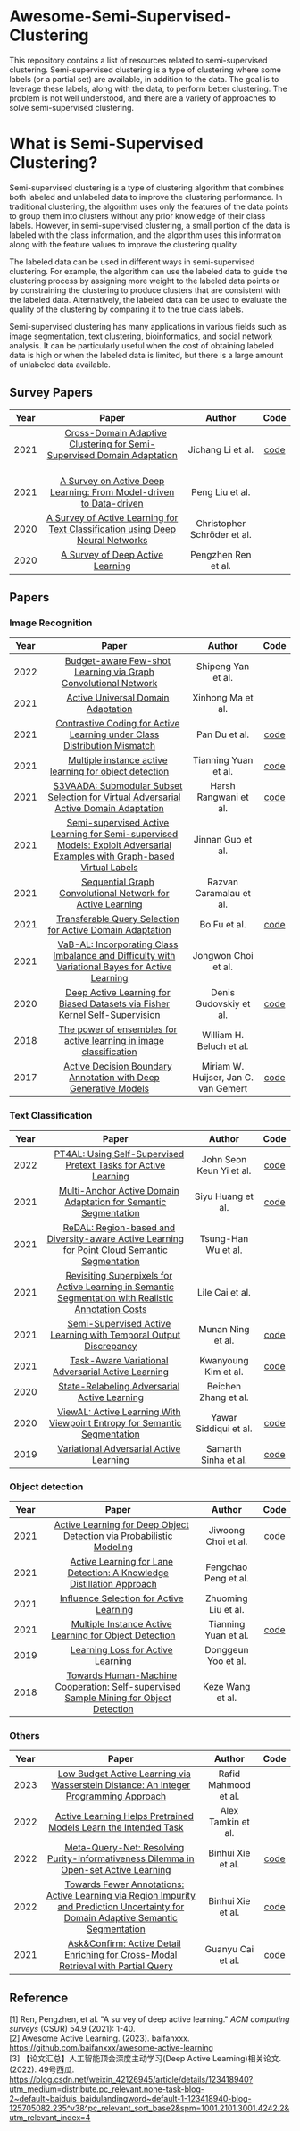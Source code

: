 # Awesome-Semi-Supervised-Clustering


This repository contains a list of resources related to semi-supervised clustering. Semi-supervised clustering is a type of clustering where some labels (or a partial set) are available, in addition to the data. The goal is to leverage these labels, along with the data, to perform better clustering. The problem is not well understood, and there are a variety of approaches to solve semi-supervised clustering.

# What is Semi-Supervised Clustering?
Semi-supervised clustering is a type of clustering algorithm that combines both labeled and unlabeled data to improve the clustering performance. In traditional clustering, the algorithm uses only the features of the data points to group them into clusters without any prior knowledge of their class labels. However, in semi-supervised clustering, a small portion of the data is labeled with the class information, and the algorithm uses this information along with the feature values to improve the clustering quality.

The labeled data can be used in different ways in semi-supervised clustering. For example, the algorithm can use the labeled data to guide the clustering process by assigning more weight to the labeled data points or by constraining the clustering to produce clusters that are consistent with the labeled data. Alternatively, the labeled data can be used to evaluate the quality of the clustering by comparing it to the true class labels.

Semi-supervised clustering has many applications in various fields such as image segmentation, text clustering, bioinformatics, and social network analysis. It can be particularly useful when the cost of obtaining labeled data is high or when the labeled data is limited, but there is a large amount of unlabeled data available.


## Survey Papers

|Year|Paper|Author|Code|
|:-----:|:------------------------:|:-----:|:---:|
|2021|&nbsp;&nbsp;&nbsp;[Cross-Domain Adaptive Clustering for Semi-Supervised Domain Adaptation](https://openaccess.thecvf.com/content/CVPR2021/html/Li_Cross-Domain_Adaptive_Clustering_for_Semi-Supervised_Domain_Adaptation_CVPR_2021_paper.html) &nbsp;&nbsp;&nbsp;|Jichang Li et al.|[code](https://github.com/lijichang/CVPR2021-SSDA)|
|2021|[A Survey on Active Deep Learning: From Model-driven to Data-driven](https://arxiv.org/abs/2101.09933)|Peng Liu et al.||
|2020|[A Survey of Active Learning for Text Classification using Deep Neural Networks](https://arxiv.org/abs/2008.07267)|Christopher Schröder et al.||
|2020|[A Survey of Deep Active Learning](https://arxiv.org/abs/2009.00236)|Pengzhen Ren et al.||

## Papers

### Image Recognition

|Year|Paper|Author|Code|
|:-----:|:------------------------:|:-----:|:---:|
|2022|&nbsp;&nbsp;&nbsp;[Budget-aware Few-shot Learning via Graph Convolutional Network](https://arxiv.org/abs/2201.02304) &nbsp;&nbsp;&nbsp;|Shipeng Yan et al.||
|2021|&nbsp;&nbsp;&nbsp;[Active Universal Domain Adaptation](https://openaccess.thecvf.com/content/ICCV2021/papers/Ma_Active_Universal_Domain_Adaptation_ICCV_2021_paper.pdf) &nbsp;&nbsp;&nbsp;|Xinhong Ma et al.||
|2021|&nbsp;&nbsp;&nbsp;[Contrastive Coding for Active Learning under Class Distribution Mismatch](https://openaccess.thecvf.com/content/ICCV2021/papers/Du_Contrastive_Coding_for_Active_Learning_Under_Class_Distribution_Mismatch_ICCV_2021_paper.pdf) &nbsp;&nbsp;&nbsp;|Pan Du et al.|[code](https://github.com/RUC-DWBI-ML/CCAL)|
|2021|&nbsp;&nbsp;&nbsp;[Multiple instance active learning for object detection](https://arxiv.org/abs/2104.02324) &nbsp;&nbsp;&nbsp;|Tianning Yuan et al.|[code](https://github.com/yuantn/MI-AOD)|
|2021|&nbsp;&nbsp;&nbsp;[S3VAADA: Submodular Subset Selection for Virtual Adversarial Active Domain Adaptation](https://openaccess.thecvf.com/content/ICCV2021/papers/Rangwani_S3VAADA_Submodular_Subset_Selection_for_Virtual_Adversarial_Active_Domain_Adaptation_ICCV_2021_paper.pdf) &nbsp;&nbsp;&nbsp;|Harsh Rangwani et al.|[code](https://github.com/val-iisc/s3vaada)|
|2021|&nbsp;&nbsp;&nbsp;[Semi-supervised Active Learning for Semi-supervised Models: Exploit Adversarial Examples with Graph-based Virtual Labels](https://openaccess.thecvf.com/content/ICCV2021/papers/Guo_Semi-Supervised_Active_Learning_for_Semi-Supervised_Models_Exploit_Adversarial_Examples_With_ICCV_2021_paper.pdf) &nbsp;&nbsp;&nbsp;|Jinnan Guo et al.||
|2021|&nbsp;&nbsp;&nbsp;[Sequential Graph Convolutional Network for Active Learning](https://arxiv.org/abs/2006.10219) &nbsp;&nbsp;&nbsp;|Razvan Caramalau et al.||
|2021|&nbsp;&nbsp;&nbsp;[Transferable Query Selection for Active Domain Adaptation](https://openaccess.thecvf.com/content/CVPR2021/papers/Fu_Transferable_Query_Selection_for_Active_Domain_Adaptation_CVPR_2021_paper.pdf) &nbsp;&nbsp;&nbsp;|Bo Fu et al.|[code](https://github.com/thuml/Transferable-Query-Selection)|
|2021|&nbsp;&nbsp;&nbsp;[VaB-AL: Incorporating Class Imbalance and Difficulty with Variational Bayes for Active Learning](https://openaccess.thecvf.com/content/CVPR2021/papers/Choi_VaB-AL_Incorporating_Class_Imbalance_and_Difficulty_With_Variational_Bayes_for_CVPR_2021_paper.pdf) &nbsp;&nbsp;&nbsp;|Jongwon Choi et al.||
|2020|&nbsp;&nbsp;&nbsp;[Deep Active Learning for Biased Datasets via Fisher Kernel Self-Supervision](https://arxiv.org/abs/2003.00393) &nbsp;&nbsp;&nbsp;|Denis Gudovskiy et al.|[code](https://github.com/gudovskiy/al-fk-self-supervision)|
|2018|&nbsp;&nbsp;&nbsp;[The power of ensembles for active learning in image classification](https://openaccess.thecvf.com/content_cvpr_2018/papers/Beluch_The_Power_of_CVPR_2018_paper.pdf) &nbsp;&nbsp;&nbsp;|William H. Beluch et al.||
|2017|&nbsp;&nbsp;&nbsp;[Active Decision Boundary Annotation with Deep Generative Models](https://arxiv.org/abs/1703.06971) &nbsp;&nbsp;&nbsp;|Miriam W. Huijser, Jan C. van Gemert|[code](https://github.com/MiriamHu/ActiveBoundary)|

### Text Classification

|Year|Paper|Author|Code|
|:-----:|:------------------------:|:-----:|:---:|
|2022|&nbsp;&nbsp;&nbsp;[PT4AL: Using Self-Supervised Pretext Tasks for Active Learning](https://arxiv.org/abs/2201.07459) &nbsp;&nbsp;&nbsp;|John Seon Keun Yi et al.|[code](https://github.com/johnsk95/pt4al)|
|2021|&nbsp;&nbsp;&nbsp;[Multi-Anchor Active Domain Adaptation for Semantic Segmentation](https://openaccess.thecvf.com/content/ICCV2021/papers/Ning_Multi-Anchor_Active_Domain_Adaptation_for_Semantic_Segmentation_ICCV_2021_paper.pdf) &nbsp;&nbsp;&nbsp;|Siyu Huang et al.|[code](https://github.com/munanning/MADA)|
|2021|&nbsp;&nbsp;&nbsp;[ReDAL: Region-based and Diversity-aware Active Learning for Point Cloud Semantic Segmentation](https://openaccess.thecvf.com/content/ICCV2021/papers/Wu_ReDAL_Region-Based_and_Diversity-Aware_Active_Learning_for_Point_Cloud_Semantic_ICCV_2021_paper.pdf) &nbsp;&nbsp;&nbsp;|Tsung-Han Wu et al.||
|2021|&nbsp;&nbsp;&nbsp;[Revisiting Superpixels for Active Learning in Semantic Segmentation with Realistic Annotation Costs](https://openaccess.thecvf.com/content/CVPR2021/papers/Cai_Revisiting_Superpixels_for_Active_Learning_in_Semantic_Segmentation_With_Realistic_CVPR_2021_paper.pdf) &nbsp;&nbsp;&nbsp;|Lile Cai et al.||
|2021|&nbsp;&nbsp;&nbsp;[Semi-Supervised Active Learning with Temporal Output Discrepancy](https://openaccess.thecvf.com/content/ICCV2021/papers/Huang_Semi-Supervised_Active_Learning_With_Temporal_Output_Discrepancy_ICCV_2021_paper.pdf) &nbsp;&nbsp;&nbsp;|Munan Ning et al.|[code](https://github.com/siyuhuang/TOD)|
|2021|&nbsp;&nbsp;&nbsp;[Task-Aware Variational Adversarial Active Learning](https://arxiv.org/abs/2002.04709) &nbsp;&nbsp;&nbsp;|Kwanyoung Kim et al.|[code](https://github.com/cubeyoung/TA-VAAL)|
|2020|&nbsp;&nbsp;&nbsp;[State-Relabeling Adversarial Active Learning](https://openaccess.thecvf.com/content_CVPR_2020/papers/Zhang_State-Relabeling_Adversarial_Active_Learning_CVPR_2020_paper.pdf) &nbsp;&nbsp;&nbsp;|Beichen Zhang et al.||
|2020|&nbsp;&nbsp;&nbsp;[ViewAL: Active Learning With Viewpoint Entropy for Semantic Segmentation](https://openaccess.thecvf.com/content_CVPR_2020/papers/Siddiqui_ViewAL_Active_Learning_With_Viewpoint_Entropy_for_Semantic_Segmentation_CVPR_2020_paper.pdf) &nbsp;&nbsp;&nbsp;|Yawar Siddiqui et al.|[code](https://github.com/nihalsid/ViewAL)|
|2019|&nbsp;&nbsp;&nbsp;[Variational Adversarial Active Learning](https://arxiv.org/abs/1904.00370) &nbsp;&nbsp;&nbsp;|Samarth Sinha et al.|[code](https://github.com/sinhasam/vaal)|

### Object detection

|Year|Paper|Author|Code|
|:-----:|:------------------------:|:-----:|:---:|
|2021|&nbsp;&nbsp;&nbsp;[Active Learning for Deep Object Detection via Probabilistic Modeling](https://openaccess.thecvf.com/content/ICCV2021/papers/Choi_Active_Learning_for_Deep_Object_Detection_via_Probabilistic_Modeling_ICCV_2021_paper.pdf) &nbsp;&nbsp;&nbsp;|Jiwoong Choi et al.|[code](https://github.com/NVlabs/AL-MDN)|
|2021|&nbsp;&nbsp;&nbsp;[Active Learning for Lane Detection: A Knowledge Distillation Approach](https://openaccess.thecvf.com/content/ICCV2021/papers/Peng_Active_Learning_for_Lane_Detection_A_Knowledge_Distillation_Approach_ICCV_2021_paper.pdf) &nbsp;&nbsp;&nbsp;|Fengchao Peng et al.||
|2021|&nbsp;&nbsp;&nbsp;[Influence Selection for Active Learning](https://openaccess.thecvf.com/content/ICCV2021/papers/Liu_Influence_Selection_for_Active_Learning_ICCV_2021_paper.pdf)&nbsp;&nbsp;&nbsp;|Zhuoming Liu et al.||
|2021|&nbsp;&nbsp;&nbsp;[Multiple Instance Active Learning for Object Detection](https://arxiv.org/abs/2104.02324) &nbsp;&nbsp;&nbsp;|Tianning Yuan et al.|[code](https://github.com/yuantn/MI-AOD)|
|2019|&nbsp;&nbsp;&nbsp;[Learning Loss for Active Learning](https://openaccess.thecvf.com/content_CVPR_2019/papers/Yoo_Learning_Loss_for_Active_Learning_CVPR_2019_paper.pdf) &nbsp;&nbsp;&nbsp;|Donggeun Yoo et al.||
|2018|&nbsp;&nbsp;&nbsp;[Towards Human-Machine Cooperation: Self-supervised Sample Mining for Object Detection](https://arxiv.org/abs/1803.09867) &nbsp;&nbsp;&nbsp;|Keze Wang et al.||

### Others

|Year|Paper|Author|Code|
|:-----:|:------------------------:|:-----:|:---:|
|2023|&nbsp;&nbsp;&nbsp;[Low Budget Active Learning via Wasserstein Distance: An Integer Programming Approach](https://arxiv.org/abs/2106.02968) &nbsp;&nbsp;&nbsp;|Rafid Mahmood et al.||
|2022|&nbsp;&nbsp;&nbsp;[Active Learning Helps Pretrained Models Learn the Intended Task](https://arxiv.org/abs/2204.08491) &nbsp;&nbsp;&nbsp;|Alex Tamkin et al.||
|2022|&nbsp;&nbsp;&nbsp;[Meta-Query-Net: Resolving Purity-Informativeness Dilemma in Open-set Active Learning](https://arxiv.org/abs/2210.07805) &nbsp;&nbsp;&nbsp;|Binhui Xie et al.|[code](https://github.com/kaist-dmlab/mqnet)|
|2022|&nbsp;&nbsp;&nbsp;[Towards Fewer Annotations: Active Learning via Region Impurity and Prediction Uncertainty for Domain Adaptive Semantic Segmentation](https://arxiv.org/abs/2111.12940) &nbsp;&nbsp;&nbsp;|Binhui Xie et al.|[code](https://github.com/bit-da/ripu)|
|2021|&nbsp;&nbsp;&nbsp;[Ask&Confirm: Active Detail Enriching for Cross-Modal Retrieval with Partial Query](https://openaccess.thecvf.com/content/ICCV2021/papers/Cai_AskConfirm_Active_Detail_Enriching_for_Cross-Modal_Retrieval_With_Partial_Query_ICCV_2021_paper.pdf) &nbsp;&nbsp;&nbsp;|Guanyu Cai et al.|[code](https://github.com/CuthbertCai/Ask-Confirm)|

## Reference

[1] Ren, Pengzhen, et al. "A survey of deep active learning." _ACM computing surveys_ (CSUR) 54.9 (2021): 1-40.  
[2] Awesome Active Learning. (2023). baifanxxx. https://github.com/baifanxxx/awesome-active-learning  
[3] 【论文汇总】人工智能顶会深度主动学习(Deep Active Learning)相关论文. (2022). 49号西瓜. https://blog.csdn.net/weixin_42126945/article/details/123418940?utm_medium=distribute.pc_relevant.none-task-blog-2~default~baidujs_baidulandingword~default-1-123418940-blog-125705082.235^v38^pc_relevant_sort_base2&spm=1001.2101.3001.4242.2&utm_relevant_index=4
